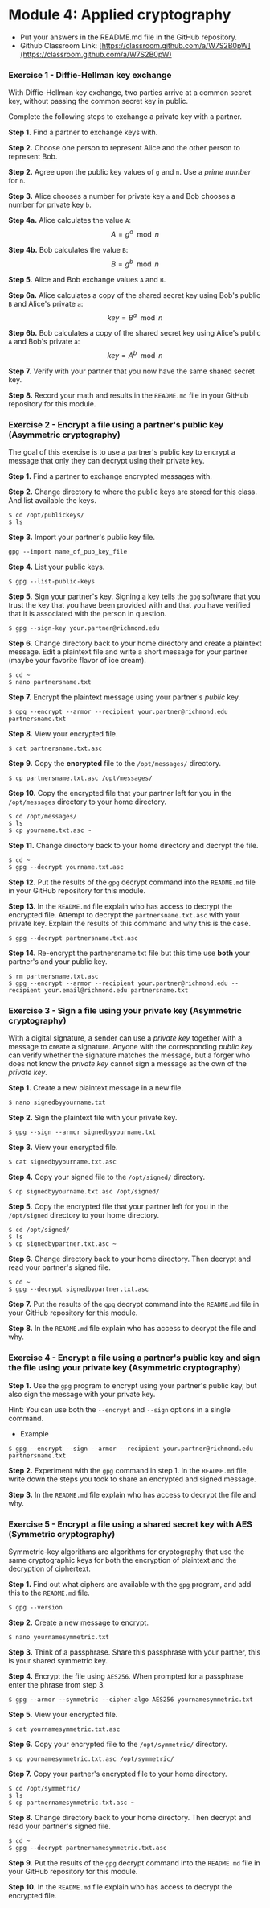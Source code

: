 # Module 4: Applied cryptography

* Put your answers in the README.md file in the GitHub repository.
* Github Classroom Link: [https://classroom.github.com/a/W7S2B0pW](https://classroom.github.com/a/W7S2B0pW)

### Exercise 1 - Diffie-Hellman key exchange

With Diffie-Hellman key exchange, two parties arrive at a common secret key, without passing the common secret key in public.

Complete the following steps to exchange a private key with a partner.

__Step 1.__ Find a partner to exchange keys with.

__Step 2.__ Choose one person to represent Alice and the other person to represent Bob. 

__Step 2.__ Agree upon the public key values of `g` and `n`. Use a _prime number_ for `n`.

__Step 3.__ Alice chooses a number for private key `a` and Bob chooses a number for private key `b`.

__Step 4a.__ Alice calculates the value `A`:
$$A = g^a \mod n$$

__Step 4b.__ Bob calculates the value `B`:
$$B = g^b \mod n$$

__Step 5.__ Alice and Bob exchange values `A` and `B`.

__Step 6a.__ Alice calculates a copy of the shared secret key using Bob's public `B` and Alice's private `a`:
$$key = B^a \mod n$$

__Step 6b.__ Bob calculates a copy of the shared secret key using Alice's public `A` and Bob's private `a`:
$$key = A^b \mod n$$

__Step 7.__ Verify with your partner that you now have the same shared secret key.

__Step 8.__ Record your math and results in the `README.md` file in your GitHub repository for this module. 


### Exercise 2 - Encrypt a file using a partner's public key (Asymmetric cryptography)

The goal of this exercise is to use a partner's public key to encrypt a message that only they can decrypt using their private key.

__Step 1.__ Find a partner to exchange encrypted messages with.

__Step 2.__ Change directory to where the public keys are stored for this class. And list available the keys.
```
$ cd /opt/publickeys/
$ ls
```

__Step 3.__ Import your partner's public key file. 
```
gpg --import name_of_pub_key_file
```

__Step 4.__ List your public keys.
```
$ gpg --list-public-keys
```

__Step 5.__ Sign your partner's key. Signing a key tells the `gpg` software that you trust the key that you have been provided with and that you have verified that it is associated with the person in question.
```
$ gpg --sign-key your.partner@richmond.edu
```

__Step 6.__ Change directory back to your home directory and create a plaintext message. Edit a plaintext file and write a short message for your partner (maybe your favorite flavor of ice cream).
```
$ cd ~
$ nano partnersname.txt
```

__Step 7.__ Encrypt the plaintext message using your partner's _public_ key. 
```
$ gpg --encrypt --armor --recipient your.partner@richmond.edu partnersname.txt
```

__Step 8.__ View your encrypted file.
```
$ cat partnersname.txt.asc
```

__Step 9.__ Copy the __encrypted__ file to the `/opt/messages/` directory.
```
$ cp partnersname.txt.asc /opt/messages/
```

__Step 10.__ Copy the encrypted file that your partner left for you in the `/opt/messages` directory to your home directory.
```
$ cd /opt/messages/
$ ls 
$ cp yourname.txt.asc ~
```

__Step 11.__ Change directory back to your home directory and decrypt the file.
```
$ cd ~
$ gpg --decrypt yourname.txt.asc
```

__Step 12.__ Put the results of the `gpg` decrypt command into the `README.md` file in your GitHub repository for this module. 

__Step 13.__ In the `README.md` file explain who has access to decrypt the encrypted file. Attempt to decrypt the `partnersname.txt.asc` with your private key. Explain the results of this command and why this is the case.
```
$ gpg --decrypt partnersname.txt.asc
```

__Step 14.__ Re-encrypt the partnersname.txt file but this time use __both__ your partner's and your public key.
```
$ rm partnersname.txt.asc
$ gpg --encrypt --armor --recipient your.partner@richmond.edu --recipient your.email@richmond.edu partnersname.txt
```




### Exercise 3 -  Sign a file using your private key (Asymmetric cryptography)

With a digital signature, a sender can use a _private key_ together with a message to create a signature. Anyone with the corresponding _public key_ can verify whether the signature matches the message, but a forger who does not know the _private key_ cannot sign a message as the own of the _private key_.

__Step 1.__ Create a new plaintext message in a new file.
```
$ nano signedbyyourname.txt
```

__Step 2.__ Sign the plaintext file with your private key.
```
$ gpg --sign --armor signedbyyourname.txt
```

__Step 3.__ View your encrypted file.
```
$ cat signedbyyourname.txt.asc
```

__Step 4.__ Copy your signed file to the `/opt/signed/` directory.
```
$ cp signedbyyourname.txt.asc /opt/signed/
```

__Step 5.__ Copy the encrypted file that your partner left for you in the `/opt/signed` directory to your home directory.
```
$ cd /opt/signed/
$ ls 
$ cp signedbypartner.txt.asc ~
```

__Step 6.__ Change directory back to your home directory. Then decrypt and read your partner's signed file.
```
$ cd ~
$ gpg --decrypt signedbypartner.txt.asc
```

__Step 7.__ Put the results of the `gpg` decrypt command into the `README.md` file in your GitHub repository for this module.

__Step 8.__ In the `README.md` file explain who has access to decrypt the file and why.


### Exercise 4 - Encrypt a file using a partner's public key and sign the file using your private key (Asymmetric cryptography)

__Step 1.__ Use the `gpg` program to encrypt using your partner's public key, but also sign the message with your private key. 

Hint: You can use both the `--encrypt` and `--sign` options in a single command.

* Example
```
$ gpg --encrypt --sign --armor --recipient your.partner@richmond.edu partnersname.txt
```

__Step 2.__ Experiment with the `gpg` command in step 1.  In the `README.md` file, write down the steps you took to share an encrypted and signed message. 

__Step 3.__ In the `README.md` file explain who has access to decrypt the file and why.


### Exercise 5 - Encrypt a file using a shared secret key with AES (Symmetric cryptography)

Symmetric-key algorithms are algorithms for cryptography that use the same cryptographic keys for both the encryption of plaintext and the decryption of ciphertext. 

__Step 1.__ Find out what ciphers are available with the `gpg` program, and add this to the `README.md` file.
```
$ gpg --version
```

__Step 2.__ Create a new message to encrypt.
```
$ nano yournamesymmetric.txt
```

__Step 3.__ Think of a passphrase. Share this passphrase with your partner, this is your shared symmetric key.

__Step 4.__ Encrypt the file using `AES256`. When prompted for a passphrase enter the phrase from step 3. 
```
$ gpg --armor --symmetric --cipher-algo AES256 yournamesymmetric.txt
```

__Step 5.__ View your encrypted file.
```
$ cat yournamesymmetric.txt.asc
```

__Step 6.__ Copy your encrypted file to the `/opt/symmetric/` directory.
```
$ cp yournamesymmetric.txt.asc /opt/symmetric/
```

__Step 7.__ Copy your partner's encrypted file to your home directory.
```
$ cd /opt/symmetric/
$ ls
$ cp partnernamesymmetric.txt.asc ~
```

__Step 8.__ Change directory back to your home directory. Then decrypt and read your partner's signed file. 
```
$ cd ~
$ gpg --decrypt partnernamesymmetric.txt.asc
```

__Step 9.__ Put the results of the `gpg` decrypt command into the `README.md` file in your GitHub repository for this module.

__Step 10.__ In the `README.md` file explain who has access to decrypt the encrypted file.





